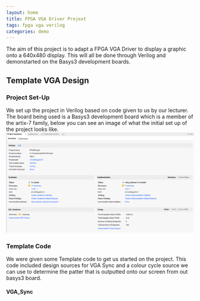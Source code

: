 ```yaml
---
layout: home
title: FPGA VGA Driver Projext
tags: fpga vga verilog
categories: demo
---
```


The aim of this project is to adapt a FPGA VGA Driver to display a graphic onto a 640x480 display. 
This will all be done through Verilog and demonstarted on the Basys3 development boards.

## **Template VGA Design**
### **Project Set-Up**
We set up the project in Verilog based on code given to us by our lecturer. The board being used is a Basys3 development board which is a member of the artix-7 family, below you can see an image of what the initial set up of the project looks like.
<img src="https://github.com/NaoiseOL/FPGAProject/blob/main/Project%20summary.png">
### **Template Code**
We were given some Template code to get us started on the project. This code included design sources for VGA Sync and a colour cycle source we can use to determine the patter that is outputted onto our screen from out basys3 board.
#### **VGA_Sync**

